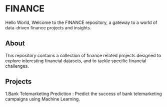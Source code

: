 # FINANCE
Hello World, 
  Welcome to the FINANCE repository, a gateway to a world of data-driven finance projects and insights.
## About
This repository contains a collection of finance related projects designed to explore interesting financial datasets, and to tackle specific financial challenges.
## Projects
1.Bank Telemarketing Prediction : Predict the success of bank telemarketing campaigns using Machine Learning.
